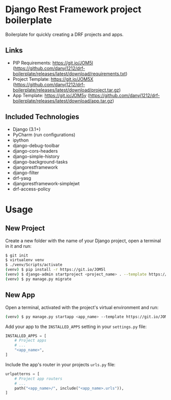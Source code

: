 
# Django Rest Framework project boilerplate

Boilerplate for quickly creating a DRF projects and apps.

## Links

* PIP Requirements: <https://git.io/JOM5l> (<https://github.com/danyi1212/drf-boilerplate/releases/latest/download/requirements.txt>)
* Project Template: <https://git.io/JOM5X> (<https://github.com/danyi1212/drf-boilerplate/releases/latest/download/project.tar.gz>)
* App Template: <https://git.io/JOM5y> (<https://github.com/danyi1212/drf-boilerplate/releases/latest/download/app.tar.gz>)

## Included Technologies

* Django (3.1+)
* PyCharm (run configurations)
* ipython
* django-debug-toolbar
* django-cors-headers
* django-simple-history
* django-background-tasks
* djangorestframework
* django-filter
* drf-yasg
* djangorestframework-simplejwt
* drf-access-policy

# Usage

## New Project

Create a new folder with the name of your Django project, open a terminal in it and run:

``` bash
$ git init
$ virtualenv venv
$ ./venv/Scripts/activate
(venv) $ pip install -r https://git.io/JOM5l
(venv) $ django-admin startproject <project_name> . --template https://git.io/JOM5X
(venv) $ py manage.py migrate
```

## New App

Open a terminal, activated with the project's virtual environment and run:

``` bash
(venv) $ py manage.py startapp <app_name> --template https://git.io/JOM5y
```

Add your app to the `INSTALLED_APPS` setting in your `settings.py` file:

``` python
INSTALLED_APPS = [
    # Project apps
    # ...
    "<app_name>",
]
```

Include the app's router in your projects `urls.py` file:

``` python
urlpatterns = [
    # Project app routers
    # ...
    path("<app_name>/", include("<app_name>.urls")),
]
```
